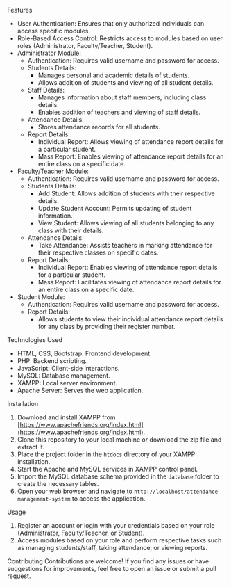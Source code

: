  Features
- User Authentication: Ensures that only authorized individuals can access specific modules.
- Role-Based Access Control: Restricts access to modules based on user roles (Administrator, Faculty/Teacher, Student).
- Administrator Module:
  - Authentication: Requires valid username and password for access.
  - Students Details:
    - Manages personal and academic details of students.
    - Allows addition of students and viewing of all student details.
  - Staff Details:
    - Manages information about staff members, including class details.
    - Enables addition of teachers and viewing of staff details.
  - Attendance Details:
    - Stores attendance records for all students.
  - Report Details:
    - Individual Report: Allows viewing of attendance report details for a particular student.
    - Mass Report: Enables viewing of attendance report details for an entire class on a specific date.
- Faculty/Teacher Module:
  - Authentication: Requires valid username and password for access.
  - Students Details:
    - Add Student: Allows addition of students with their respective details.
    - Update Student Account: Permits updating of student information.
    - View Student: Allows viewing of all students belonging to any class with their details.
  - Attendance Details:
    - Take Attendance: Assists teachers in marking attendance for their respective classes on specific dates.
  - Report Details:
    - Individual Report: Enables viewing of attendance report details for a particular student.
    - Mass Report: Facilitates viewing of attendance report details for an entire class on a specific date.
- Student Module:
  - Authentication: Requires valid username and password for access.
  - Report Details:
    - Allows students to view their individual attendance report details for any class by providing their register number.

 Technologies Used
- HTML, CSS, Bootstrap: Frontend development.
- PHP: Backend scripting.
- JavaScript: Client-side interactions.
- MySQL: Database management.
- XAMPP: Local server environment.
- Apache Server: Serves the web application.

 Installation
1. Download and install XAMPP from [https://www.apachefriends.org/index.html](https://www.apachefriends.org/index.html).
2. Clone this repository to your local machine or download the zip file and extract it.
3. Place the project folder in the `htdocs` directory of your XAMPP installation.
4. Start the Apache and MySQL services in XAMPP control panel.
5. Import the MySQL database schema provided in the `database` folder to create the necessary tables.
6. Open your web browser and navigate to `http://localhost/attendance-management-system` to access the application.

Usage
1. Register an account or login with your credentials based on your role (Administrator, Faculty/Teacher, or Student).
2. Access modules based on your role and perform respective tasks such as managing students/staff, taking attendance, or viewing reports.

Contributing
Contributions are welcome! If you find any issues or have suggestions for improvements, feel free to open an issue or submit a pull request.

